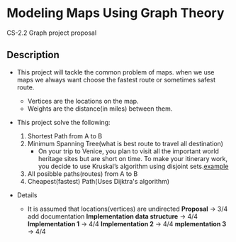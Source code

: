 # Modeling Maps Using Graph Theory 
CS-2.2 Graph project proposal

## Description
- This project will tackle the common problem of maps. when we use maps we always want choose the fastest route or sometimes safest route. 
    - Vertices are the locations on the map.
    - Weights are the distance(in miles) between them.

- This project solve the following: 
    1. Shortest Path from A to B
    1. Minimum Spanning Tree(what is best route to travel all destination)
        - On your trip to Venice, you plan to visit all the important world heritage sites but are short on time. To make your itinerary work, you decide to use Kruskal’s algorithm using disjoint sets.[example](https://www.hackerearth.com/blog/developers/kruskals-minimum-spanning-tree-algorithm-example/)
    1. All posibble paths(routes) from A to B
    1. Cheapest(fastest) Path(Uses Dijktra's algorithm)
    

- Details
    - It is assumed that locations(vertices) are undirected
**Proposal** -> 3/4 add documentation
**Implementation data structure** -> 4/4
**Implementation 1** -> 4/4
**Implementation 2** -> 4/4
**mplementation 3** -> 4/4
